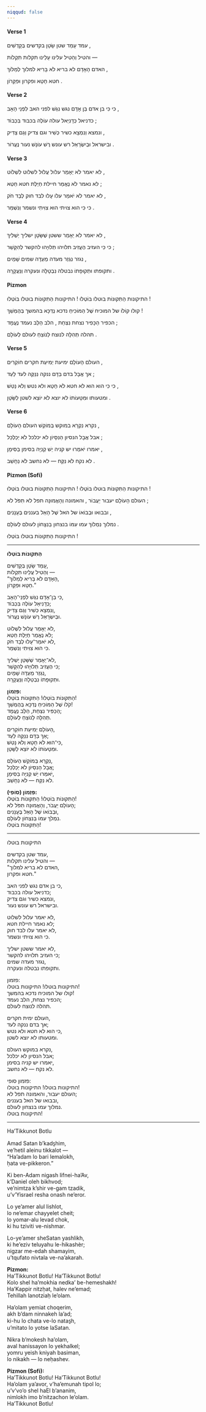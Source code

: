 ```yaml
---
niqqud: false
---
```


<h4>Verse 1</h4>
<p>
  <span class="lyrics-reveal" aria-label="Stood | עָמַד">
    <span class="heb-no-niqqud">עמד</span>
    <span class="heb-niqqud">עָמַד</span>
  </span>
  <span class="lyrics-reveal" aria-label="Satan | שָׂטָן">
    <span class="heb-no-niqqud">שטן</span>
    <span class="heb-niqqud">שָׂטָן</span>
  </span>
  <span class="lyrics-reveal" aria-label="in the holy place | קֹדֶשׁ">
    <span class="heb-no-niqqud">בקדשים</span>
    <span class="heb-niqqud">בְּקָדְשִׁים</span>
  </span>,
</p>
<p>
  <span class="lyrics-reveal" aria-label="and cast | טָל">
    <span class="heb-no-niqqud">והטיל</span>
    <span class="heb-niqqud">וְהֵטִיל</span>
  </span>
  <span class="lyrics-reveal" aria-label="upon us | עַל">
    <span class="heb-no-niqqud">עלינו</span>
    <span class="heb-niqqud">עָלֵינוּ</span>
  </span>
  <span class="lyrics-reveal" aria-label="accusations | תִּקְלָה">
    <span class="heb-no-niqqud">תקלות</span>
    <span class="heb-niqqud">תִּקְלוֹת</span>
  </span> —
</p>
<p>
  <span class="lyrics-reveal" aria-label="The man | אָדָם">
    <span class="heb-no-niqqud">האדם</span>
    <span class="heb-niqqud">הָאָדָם</span>
  </span>
  <span class="lyrics-reveal" aria-label="is not fit | בָּרִיא">
    <span class="heb-no-niqqud">לא בריא</span>
    <span class="heb-niqqud">לֹא בָּרִיא</span>
  </span>
  <span class="lyrics-reveal" aria-label="to rule | מָלַךְ">
    <span class="heb-no-niqqud">למלוך</span>
    <span class="heb-niqqud">לְמַלּוֹךְ</span>
  </span>,
</p>
<p>
  <span class="lyrics-reveal" aria-label="he sinned | חָטָא">
    <span class="heb-no-niqqud">חטא</span>
    <span class="heb-niqqud">חָטָא</span>
  </span>
  <span class="lyrics-reveal" aria-label="and is corrupt | פִּקֵּרוֹן">
    <span class="heb-no-niqqud">ופקרון</span>
    <span class="heb-niqqud">וּפִקֵּרוֹן</span>
  </span>.
</p>
<h4>Verse 2</h4>
<p>
  <span class="lyrics-reveal" aria-label="For | כִּי">
    <span class="heb-no-niqqud">כי</span>
    <span class="heb-niqqud">כִּי</span>
  </span>
  <span class="lyrics-reveal" aria-label="the Son of Man | בֵּן אָדָם">
    <span class="heb-no-niqqud">בן אדם</span>
    <span class="heb-niqqud">בֵּן אָדָם</span>
  </span>
  <span class="lyrics-reveal" aria-label="approached | נָגַשׁ">
    <span class="heb-no-niqqud">נגש</span>
    <span class="heb-niqqud">נִגַּשׁ</span>
  </span>
  <span class="lyrics-reveal" aria-label="before the Father | אָב">
    <span class="heb-no-niqqud">לפני האב</span>
    <span class="heb-niqqud">לִפְנֵי הָאָב</span>
  </span>,
</p>
<p>
  <span class="lyrics-reveal" aria-label="like Daniel | דָּנִיֵּאל">
    <span class="heb-no-niqqud">כדניאל</span>
    <span class="heb-niqqud">כְּדָנִיֵּאל</span>
  </span>
  <span class="lyrics-reveal" aria-label="ascending | עָלָה">
    <span class="heb-no-niqqud">עולה</span>
    <span class="heb-niqqud">עוֹלֶה</span>
  </span>
  <span class="lyrics-reveal" aria-label="in glory | כָּבוֹד">
    <span class="heb-no-niqqud">בכבוד</span>
    <span class="heb-niqqud">בִּכְבוֹד</span>
  </span>;
</p>
<p>
  <span class="lyrics-reveal" aria-label="and was found | מָצָא">
    <span class="heb-no-niqqud">ונמצא</span>
    <span class="heb-niqqud">וְנִמְצָא</span>
  </span>
  <span class="lyrics-reveal" aria-label="worthy | כָּשֵׁר">
    <span class="heb-no-niqqud">כשיר</span>
    <span class="heb-niqqud">כְּשִׁיר</span>
  </span>
  <span class="lyrics-reveal" aria-label="and also righteous | צַדִּיק">
    <span class="heb-no-niqqud">וגם צדיק</span>
    <span class="heb-niqqud">וְגַם צַדִּיק</span>
  </span>,
</p>
<p>
  <span class="lyrics-reveal" aria-label="and in Israel | יִשְׂרָאֵל">
    <span class="heb-no-niqqud">ובישראל</span>
    <span class="heb-niqqud">וּבְיִשְׂרָאֵל</span>
  </span>
  <span class="lyrics-reveal" aria-label="the record of punishment | עֹנֶשׁ">
    <span class="heb-no-niqqud">רש עונש</span>
    <span class="heb-niqqud">רֶשׁ עוֹנָשׁ</span>
  </span>
  <span class="lyrics-reveal" aria-label="was stirred | עוּר">
    <span class="heb-no-niqqud">נעור</span>
    <span class="heb-niqqud">נֶעֱרוֹר</span>
  </span>.
</p>
<h4>Verse 3</h4>
<p>
  <span class="lyrics-reveal" aria-label="It will not be said | אָמַר">
    <span class="heb-no-niqqud">לא יאמר</span>
    <span class="heb-niqqud">לֹא יֵאָמֵר</span>
  </span>
  <span class="lyrics-reveal" aria-label="he is unfit | עָלוּל">
    <span class="heb-no-niqqud">עלול</span>
    <span class="heb-niqqud">עֲלוּל</span>
  </span>
  <span class="lyrics-reveal" aria-label="to rule | שָׁלַט">
    <span class="heb-no-niqqud">לשלוט</span>
    <span class="heb-niqqud">לִשְׁלוֹט</span>
  </span>,
</p>
<p>
  <span class="lyrics-reveal" aria-label="It was not said | אָמַר">
    <span class="heb-no-niqqud">לא נאמר</span>
    <span class="heb-niqqud">לֹא נֶאֱמַר</span>
  </span>
  <span class="lyrics-reveal" aria-label="he bears | חַיֶּלֶת">
    <span class="heb-no-niqqud">חיילת</span>
    <span class="heb-niqqud">חַיֶּלֶת</span>
  </span>
  <span class="lyrics-reveal" aria-label="sin | חֵטְא">
    <span class="heb-no-niqqud">חטא</span>
    <span class="heb-niqqud">חֵטְא</span>
  </span>;
</p>
<p>
  <span class="lyrics-reveal" aria-label="It will not be said | אָמַר">
    <span class="heb-no-niqqud">לא יאמר</span>
    <span class="heb-niqqud">לֹא יֹאמַר</span>
  </span>
  <span class="lyrics-reveal" aria-label="he rose | עָלָה">
    <span class="heb-no-niqqud">עלו</span>
    <span class="heb-niqqud">עָלוּ</span>
  </span>
  <span class="lyrics-reveal" aria-label="only by law | חֹק">
    <span class="heb-no-niqqud">לבד חוק</span>
    <span class="heb-niqqud">לְבַד חֹק</span>
  </span>,
</p>
<p>
  <span class="lyrics-reveal" aria-label="for | כִּי">
    <span class="heb-no-niqqud">כי</span>
    <span class="heb-niqqud">כִּי</span>
  </span>
  <span class="lyrics-reveal" aria-label="He commanded | צִוָּה">
    <span class="heb-no-niqqud">הוא צויתי</span>
    <span class="heb-niqqud">הוּא צִוִּיתִי</span>
  </span>
  <span class="lyrics-reveal" aria-label="and it was kept | שָׁמַר">
    <span class="heb-no-niqqud">ונשמר</span>
    <span class="heb-niqqud">וְנִשְׁמַר</span>
  </span>.
</p>
<h4>Verse 4</h4>
<p>
  <span class="lyrics-reveal" aria-label="It will not be said | אָמַר">
    <span class="heb-no-niqqud">לא יאמר</span>
    <span class="heb-niqqud">לֹא יֵאָמֵר</span>
  </span>
  <span class="lyrics-reveal" aria-label="that Satan | שָׂטָן">
    <span class="heb-no-niqqud">ששטן</span>
    <span class="heb-niqqud">שֶׁשָּׂטָן</span>
  </span>
  <span class="lyrics-reveal" aria-label="will cast | שָׁלַךְ">
    <span class="heb-no-niqqud">ישליך</span>
    <span class="heb-niqqud">יַשְׁלִיךְ</span>
  </span>,
</p>
<p>
  <span class="lyrics-reveal" aria-label="for | כִּי">
    <span class="heb-no-niqqud">כי</span>
    <span class="heb-niqqud">כִּי</span>
  </span>
  <span class="lyrics-reveal" aria-label="He abandoned | עָזַב">
    <span class="heb-no-niqqud">העזיב</span>
    <span class="heb-niqqud">הֶעֱזִיב</span>
  </span>
  <span class="lyrics-reveal" aria-label="his accusations | תְּלוּיָה">
    <span class="heb-no-niqqud">תלויהו</span>
    <span class="heb-niqqud">תְּלוּיָהוּ</span>
  </span>
  <span class="lyrics-reveal" aria-label="to be bound | קָשַׁר">
    <span class="heb-no-niqqud">להקשר</span>
    <span class="heb-niqqud">לְהִקָּשֵׁר</span>
  </span>;
</p>
<p>
  <span class="lyrics-reveal" aria-label="It was decreed | גָּזַר">
    <span class="heb-no-niqqud">נגזר</span>
    <span class="heb-niqqud">נִגְזַר</span>
  </span>
  <span class="lyrics-reveal" aria-label="from the heavenly assembly | עֵדָה">
    <span class="heb-no-niqqud">מעדה</span>
    <span class="heb-niqqud">מֵעֵדָה</span>
  </span>
  <span class="lyrics-reveal" aria-label="heaven | שָׁמַיִם">
    <span class="heb-no-niqqud">שמים</span>
    <span class="heb-niqqud">שָׁמַיִם</span>
  </span>,
</p>
<p>
  <span class="lyrics-reveal" aria-label="and his dominion | תְּקוּפָה">
    <span class="heb-no-niqqud">ותקופתו</span>
    <span class="heb-niqqud">וּתְקוּפָתוֹ</span>
  </span>
  <span class="lyrics-reveal" aria-label="was canceled | בָּטַל">
    <span class="heb-no-niqqud">נבטלה</span>
    <span class="heb-niqqud">נִבְטָלָה</span>
  </span>
  <span class="lyrics-reveal" aria-label="and uprooted | עָקַר">
    <span class="heb-no-niqqud">ונעקרה</span>
    <span class="heb-niqqud">וְנַעֲקָרָה</span>
  </span>.
</p>
<h4>Pizmon</h4>
<p>
  <span class="lyrics-reveal" aria-label="The accusations | תִּקּוּנוֹת">
    <span class="heb-no-niqqud">התיקונות</span>
    <span class="heb-niqqud">הַתִּקּוּנוֹת</span>
  </span>
  <span class="lyrics-reveal" aria-label="were canceled | בָּטַל">
    <span class="heb-no-niqqud">בוטלו</span>
    <span class="heb-niqqud">בּוֹטְלוּ</span>
  </span>!
  <span class="lyrics-reveal" aria-label="The accusations | תִּקּוּנוֹת">
    <span class="heb-no-niqqud">התיקונות</span>
    <span class="heb-niqqud">הַתִּקּוּנוֹת</span>
  </span>
  <span class="lyrics-reveal" aria-label="were canceled | בָּטַל">
    <span class="heb-no-niqqud">בוטלו</span>
    <span class="heb-niqqud">בּוֹטְלוּ</span>
  </span>!
</p>
<p>
  <span class="lyrics-reveal" aria-label="The voice | ק App">
    <span class="heb-no-niqqud">קולו</span>
    <span class="heb-niqqud">קוֹלוֹ</span>
  </span>
  <span class="lyrics-reveal" aria-label="of the accuser | מוֹכִיחַ">
    <span class="heb-no-niqqud">של המוכיח</span>
    <span class="heb-niqqud">שֶׁל הַמּוֹכִיחַ</span>
  </span>
  <span class="lyrics-reveal" aria-label="was silenced | דָּכָא">
    <span class="heb-no-niqqud">נדכא</span>
    <span class="heb-niqqud">נֶדְכָּא</span>
  </span>
  <span class="lyrics-reveal" aria-label="in the continuation | הֶמְשֵׁךְ">
    <span class="heb-no-niqqud">בהמשך</span>
    <span class="heb-niqqud">בְּהֶמְשֵׁךְ</span>
  </span>!
</p>
<p>
  <span class="lyrics-reveal" aria-label="The lion | כָּפִיר">
    <span class="heb-no-niqqud">הכפיר</span>
    <span class="heb-niqqud">הַכָּפִיר</span>
  </span>
  <span class="lyrics-reveal" aria-label="was defeated | נָצַח">
    <span class="heb-no-niqqud">נצחת</span>
    <span class="heb-niqqud">נִצְחַת</span>
  </span>,
  <span class="lyrics-reveal" aria-label="the heart | לֵב">
    <span class="heb-no-niqqud">הלב</span>
    <span class="heb-niqqud">הַלֵּב</span>
  </span>
  <span class="lyrics-reveal" aria-label="stood firm | עָמַד">
    <span class="heb-no-niqqud">נעמד</span>
    <span class="heb-niqqud">נֶעֱמָד</span>
  </span>;
</p>
<p>
  <span class="lyrics-reveal" aria-label="Praise | תְּהִלָּה">
    <span class="heb-no-niqqud">תהלה</span>
    <span class="heb-niqqud">תְּהִלָּה</span>
  </span>
  <span class="lyrics-reveal" aria-label="to the Victor | נוֹצֵחַ">
    <span class="heb-no-niqqud">לנוצח</span>
    <span class="heb-niqqud">לַנוֹצֵחַ</span>
  </span>
  <span class="lyrics-reveal" aria-label="forever | עוֹלָם">
    <span class="heb-no-niqqud">לעולם</span>
    <span class="heb-niqqud">לְעוֹלָם</span>
  </span>.
</p>
<h4>Verse 5</h4>
<p>
  <span class="lyrics-reveal" aria-label="The world | עוֹלָם">
    <span class="heb-no-niqqud">העולם</span>
    <span class="heb-niqqud">הָעוֹלָם</span>
  </span>
  <span class="lyrics-reveal" aria-label="reels with | יָמַע">
    <span class="heb-no-niqqud">ימיעת</span>
    <span class="heb-niqqud">יְמִיעַת</span>
  </span>
  <span class="lyrics-reveal" aria-label="searchers | חוֹקֵר">
    <span class="heb-no-niqqud">חקרים</span>
    <span class="heb-niqqud">חוֹקֵרִים</span>
  </span>,
</p>
<p>
  <span class="lyrics-reveal" aria-label="but | אֲבָל">
    <span class="heb-no-niqqud">אך</span>
    <span class="heb-niqqud">אֲבָל</span>
  </span>
  <span class="lyrics-reveal" aria-label="by the blood | דָּם">
    <span class="heb-no-niqqud">בדם</span>
    <span class="heb-niqqud">בַּדָּם</span>
  </span>
  <span class="lyrics-reveal" aria-label="we are cleansed | נָקָה">
    <span class="heb-no-niqqud">ננקה</span>
    <span class="heb-niqqud">נִנַּקֶּה</span>
  </span>
  <span class="lyrics-reveal" aria-label="forever | עַד">
    <span class="heb-no-niqqud">לעד</span>
    <span class="heb-niqqud">לַעַד</span>
  </span>;
</p>
<p>
  <span class="lyrics-reveal" aria-label="for | כִּי">
    <span class="heb-no-niqqud">כי</span>
    <span class="heb-niqqud">כִּי</span>
  </span>
  <span class="lyrics-reveal" aria-label="He | הוּא">
    <span class="heb-no-niqqud">הוא</span>
    <span class="heb-niqqud">הוּא</span>
  </span>
  <span class="lyrics-reveal" aria-label="did not sin | חָטָא">
    <span class="heb-no-niqqud">לא חטא</span>
    <span class="heb-niqqud">לֹא חָטָא</span>
  </span>
  <span class="lyrics-reveal" aria-label="and did not forsake | נָטַשׁ">
    <span class="heb-no-niqqud">ולא נטש</span>
    <span class="heb-niqqud">וְלֹא נָטַשׁ</span>
  </span>,
</p>
<p>
  <span class="lyrics-reveal" aria-label="and from His error | טָעוּת">
    <span class="heb-no-niqqud">ומטעותו</span>
    <span class="heb-niqqud">וּמִטָּעוֹתוֹ</span>
  </span>
  <span class="lyrics-reveal" aria-label="He does not go out | יָצָא">
    <span class="heb-no-niqqud">לא יוצא</span>
    <span class="heb-niqqud">לֹא יוֹצֵא</span>
  </span>
  <span class="lyrics-reveal" aria-label="to Satan | שָׂטָן">
    <span class="heb-no-niqqud">לשטן</span>
    <span class="heb-niqqud">לַשָּׂטָן</span>
  </span>.
</p>
<h4>Verse 6</h4>
<p>
  <span class="lyrics-reveal" aria-label="We are called | קָרָא">
    <span class="heb-no-niqqud">נקרא</span>
    <span class="heb-niqqud">נִקְרָא</span>
  </span>
  <span class="lyrics-reveal" aria-label="in the snare | מוֹקֵשׁ">
    <span class="heb-no-niqqud">במוקש</span>
    <span class="heb-niqqud">בְּמוֹקֵשׁ</span>
  </span>
  <span class="lyrics-reveal" aria-label="of the world | עוֹלָם">
    <span class="heb-no-niqqud">העולם</span>
    <span class="heb-niqqud">הָעוֹלָם</span>
  </span>,
</p>
<p>
  <span class="lyrics-reveal" aria-label="but | אֲבָל">
    <span class="heb-no-niqqud">אבל</span>
    <span class="heb-niqqud">אֲבָל</span>
  </span>
  <span class="lyrics-reveal" aria-label="the trial | נִסָּיוֹן">
    <span class="heb-no-niqqud">הנסיון</span>
    <span class="heb-niqqud">הַנִּסָּיוֹן</span>
  </span>
  <span class="lyrics-reveal" aria-label="will not sustain | כָּלְכֵּל">
    <span class="heb-no-niqqud">לא יכלכל</span>
    <span class="heb-niqqud">לֹא יְכַלְכֵּל</span>
  </span>;
</p>
<p>
  <span class="lyrics-reveal" aria-label="They say | אָמַר">
    <span class="heb-no-niqqud">יאמרו</span>
    <span class="heb-niqqud">יֹאמְרוּ</span>
  </span>
  <span class="lyrics-reveal" aria-label="there is a purchase | קְנִיָּה">
    <span class="heb-no-niqqud">יש קניה</span>
    <span class="heb-niqqud">יֵשׁ קְנִיָּה</span>
  </span>
  <span class="lyrics-reveal" aria-label="with the mark | סִימָן">
    <span class="heb-no-niqqud">בסימן</span>
    <span class="heb-niqqud">בַּסִּימָן</span>
  </span>,
</p>
<p>
  <span class="lyrics-reveal" aria-label="we will not take | לָקַח">
    <span class="heb-no-niqqud">לא נקח</span>
    <span class="heb-niqqud">לֹא נִקַּח</span>
  </span> —
  <span class="lyrics-reveal" aria-label="we will not be considered | חָשַׁב">
    <span class="heb-no-niqqud">לא נחשב</span>
    <span class="heb-niqqud">לֹא נֵחָשֵׁב</span>
  </span>.
</p>
<h4>Pizmon (Sofi)</h4>
<p>
  <span class="lyrics-reveal" aria-label="The accusations | תִּקּוּנוֹת">
    <span class="heb-no-niqqud">התיקונות</span>
    <span class="heb-niqqud">הַתִּקּוּנוֹת</span>
  </span>
  <span class="lyrics-reveal" aria-label="were canceled | בָּטַל">
    <span class="heb-no-niqqud">בוטלו</span>
    <span class="heb-niqqud">בּוֹטְלוּ</span>
  </span>!
  <span class="lyrics-reveal" aria-label="The accusations | תִּקּוּנוֹת">
    <span class="heb-no-niqqud">התיקונות</span>
    <span class="heb-niqqud">הַתִּקּוּנוֹת</span>
  </span>
  <span class="lyrics-reveal" aria-label="were canceled | בָּטַל">
    <span class="heb-no-niqqud">בוטלו</span>
    <span class="heb-niqqud">בּוֹטְלוּ</span>
  </span>!
</p>
<p>
  <span class="lyrics-reveal" aria-label="The world | עוֹלָם">
    <span class="heb-no-niqqud">העולם</span>
    <span class="heb-niqqud">הָעוֹלָם</span>
  </span>
  <span class="lyrics-reveal" aria-label="will pass away | עָבַר">
    <span class="heb-no-niqqud">יעבור</span>
    <span class="heb-niqqud">יַעֲבוֹר</span>
  </span>,
  <span class="lyrics-reveal" aria-label="and the faith | אֱמוּנָה">
    <span class="heb-no-niqqud">והאמונה</span>
    <span class="heb-niqqud">וְהָאֱמוּנָה</span>
  </span>
  <span class="lyrics-reveal" aria-label="will not fall | נָפַל">
    <span class="heb-no-niqqud">תפל לא</span>
    <span class="heb-niqqud">תִּפֹּל לֹא</span>
  </span>;
</p>
<p>
  <span class="lyrics-reveal" aria-label="and in the coming | בּוֹא">
    <span class="heb-no-niqqud">ובבואו</span>
    <span class="heb-niqqud">וּבְבוֹאוֹ</span>
  </span>
  <span class="lyrics-reveal" aria-label="of the God | אֵל">
    <span class="heb-no-niqqud">של האל</span>
    <span class="heb-niqqud">שֶׁל הָאֵל</span>
  </span>
  <span class="lyrics-reveal" aria-label="in the clouds | עָנָן">
    <span class="heb-no-niqqud">בעננים</span>
    <span class="heb-niqqud">בְּעָנָנִים</span>
  </span>,
</p>
<p>
  <span class="lyrics-reveal" aria-label="we shall reign | מָלַךְ">
    <span class="heb-no-niqqud">נמלוך</span>
    <span class="heb-niqqud">נִמְלוֹךְ</span>
  </span>
  <span class="lyrics-reveal" aria-label="with Him | עִמּוֹ">
    <span class="heb-no-niqqud">עמו</span>
    <span class="heb-niqqud">עִמּוֹ</span>
  </span>
  <span class="lyrics-reveal" aria-label="in victory | נִצָּחוֹן">
    <span class="heb-no-niqqud">בנצחון</span>
    <span class="heb-niqqud">בַּנִּצָּחוֹן</span>
  </span>
  <span class="lyrics-reveal" aria-label="forever | עוֹלָם">
    <span class="heb-no-niqqud">לעולם</span>
    <span class="heb-niqqud">לְעוֹלָם</span>
  </span>.
</p>
<p>
  <span class="lyrics-reveal" aria-label="The accusations | תִּקּוּנוֹת">
    <span class="heb-no-niqqud">התיקונות</span>
    <span class="heb-niqqud">הַתִּקּוּנוֹת</span>
  </span>
  <span class="lyrics-reveal" aria-label="were canceled | בָּטַל">
    <span class="heb-no-niqqud">בוטלו</span>
    <span class="heb-niqqud">בּוֹטְלוּ</span>
  </span>!
</p>


---


**הַתִּקּוּנוֹת בּוֹטְלוּ**

עָמַד שָׂטָן בְּקָדְשִׁים,  
וְהֵטִיל עֲלֵינוּ תִּקְלוֹת —  
“הָאָדָם לֹא בָּרִיא לְמַלּוֹךְ,  
חַטָּא וּפִקֵּרוֹן.”  

כִּי בֵּן־אָדָם נִגַּשׁ לִפְנֵי־הָאָב,  
כְּדָנִיאֵל עוֹלֶה בִּכְבוֹד;  
וְנִמְצָא כְּשִׁיר וְגַם צַדִּיק,  
וּבְיִשְׂרָאֵל רֶשׁ עוֹנָשׁ נֶעֱרוֹר.  

לֹא יֵאָמֵר עֲלוּל לִשְׁלוֹט,  
לֹא נֶאֱמַר חַיֶּלֶת חֵטְא;  
לֹא יֹאמַר־עָלוּ לְבַד חֹק,  
כִּי הוּא צִוִּיתִי וְנִשְׁמַר.  

לֹא־יֵאָמֵר שֶׁשָּׁטָן יַשְׁלִיךְ,  
כִּי הֶעֱזִיב תְּלוּיָהוּ לְהִקָּשֵׁר;  
נִגְזַר מֵעֵדָה שָׁמָיִם,  
וּתְקוּפָתוֹ נִבְטַלָה וְנַעֲקָרָה.  

**פִּזְמוֹן:**  
הַתִּקּוּנוֹת בּוֹטְלוּ! הַתִּקּוּנוֹת בּוֹטְלוּ!  
קֹלוֹ שֶׁל הַמּוֹכִיחַ נֶדְכָּא בְּהֶמְשֵׁךְ!  
הַכַּפִּיר נִצְחַת, הַלֵּב נֶעֱמָד;  
תְּהִלָּה לַנוֹצֵחַ לְעוֹלָם.  

הָעוֹלָם יְמִיעַת חוֹקֵרִים,  
אַךְ בַּדָּם נִנַּקֶּה לַעַד;  
כִּי־הוּא לֹא חָטָא וְלֹא נָטַשׁ,  
וּמִטָּעוֹתוֹ לֹא יּוֹצֵא לַשָּׁטָן.  

נִקְרָא בְּמוֹקֵשׁ הֶעוֹלָם,  
אֲבָל הָנִסַּיּוֹן לֹא יְכַלְכֵּל;  
ִיֹאמְרוּ יֵשׁ קְנִיָּה בַּסִּימָן,  
לֹא נִקַּח — לֹא נֵחָשֵׁב.  

**פִּזְמוֹן (סוֹפִי):**  
הַתִּקּוּנוֹת בּוֹטְלוּ! הַתִּקּוּנוֹת בּוֹטְלוּ!  
הָעוֹלָם יַעֲבֹר, וְהָאֱמוּנָה תִּפֹּל לֹא;  
וּבְבּוֹאוֹ שֶׁל הָאֵל בֶּעָנָנִים,  
נִמְלֹךְ עִמּוֹ בַּנִּצְחוֹן לְעוֹלָם.  
הַתִּקּוּנוֹת בּוֹטְלוּ!

---

התיקונות בוטלו

עמד שטן בקדשים,  
והטיל עלינו תקלות —  
"האדם לא בריא למלוך,  
חטא ופקרון."  

כי בן אדם נגש לפני האב,  
כדניאל עולה בכבוד;  
ונמצא כשיר וגם צדיק,  
ובישראל רש עונש נעור.  

לא יאמר עלול לשלוט,  
לא נאמר חיילת חטא;  
לא יאמר עלו לבד חוק,  
כי הוא צויתי ונשמר.  

לא יאמר ששטן ישליך,  
כי העזיב תלויהו להקשר;  
נגזר מעדה שמים,  
ותקופתו נבטלה ונעקרה.  

פזמון:  
התיקונות בוטלו! התיקונות בוטלו!  
קולו של המוכיח נדכא בהמשך!  
הכפיר נצחת, הלב נעמד;  
תהלה לנוצח לעולם.  

העולם ימית חקרים,  
אך בדם ננקה לעד;  
כי הוא לא חטא ולא נטש,  
ומטעותו לא יוצא לשטן.  

נקרא במוקש העולם,  
אבל הנסיון לא יכלכל;  
יאמרו יש קניה בסימן,  
לא נקח — לא נחשב.  

פזמון סופי:  
התיקונות בוטלו! התיקונות בוטלו!  
העולם יעבור, והאמונה תפל לא;  
ובבואו של האל בעננים,  
נמלוך עמו בנצחון לעולם.  
התיקונות בוטלו!

---

Ha’Tikkunot Botlu

Amad Satan b’kads̱him,  
ve’hetil aleinu tikkalot —  
“Ha’adam lo bari lemalokh,  
ḥata ve-pikkeron.”  

Ki ben-Adam nigash lifnei-ha’Av,  
k’Daniel oleh bikhvod;  
ve’nimtza k’shir ve-gam tzadik,  
u’v’Yisrael resha onash ne’eror.  

Lo ye’amer alul lishlot,  
lo ne’emar chayyelet cheit;  
lo yomar-alu levad chok,  
ki hu tziviti ve-nishmar.  

Lo-ye’amer sheSatan yashlikh,  
ki he’eziv teluyahu le-hikashèr;  
nigzar me-edah shamayim,  
u’tqufato nivtala ve-na’akarah.  

**Pizmon:**  
Ha’Tikkunot Botlu! Ha’Tikkunot Botlu!  
Kolo shel ha’mokhia nedka’ be-hemeshakh!  
Ha’Kappir nitzḥat, ha­lev ne’emad;  
Tehillah la­notziaḥ le’olam.  

Ha’olam yemiat choqerim,  
akh b’dam ninnakeh la’ad;  
ki-hu lo chata ve-lo natas̱h,  
u’mitato lo yotse laSatan.  

Nikra b’mokesh ha’olam,  
aval hanissayon lo yekhalkel;  
yomru yeish kniyah basiman,  
lo nikakh — lo neḥashev.  

**Pizmon (Sofi):**  
Ha’Tikkunot Botlu! Ha’Tikkunot Botlu!  
Ha’olam ya’avor, v’ha’emunah tipol lo;  
u’v’vo’o shel ha­El b’ananim,  
nimlokh imo b’nitzachon le’olam.  
Ha’Tikkunot Botlu!
